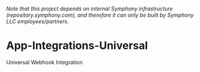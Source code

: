 _Note that this project depends on internal Symphony infrastructure (repository.symphony.com), and therefore it can only be built by Symphony LLC employees/partners._

# App-Integrations-Universal
Universal Webhook Integration
